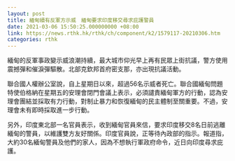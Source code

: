 ```yaml
---
layout: post
title: 緬甸續有反軍方示威　緬甸要求印度移交尋求庇護警員
date: 2021-03-06 15:50:25.000000000 +08:00
link: https://news.rthk.hk/rthk/ch/component/k2/1579117-20210306.htm
categories: rthk
---
```


緬甸的反軍事政變示威浪潮持續，最大城市仰光早上再有民眾上街抗議，警方使用震撼彈和催淚彈驅散。北部克欽邦首府密支那，亦出現抗議活動。

聯合國人權辦公室說，自上星期日以來，超過56名示威者死亡。聯合國緬甸問題特使伯格納在星期五的安理會閉門會議上表示，必須譴責緬甸軍方的行動，認為安理會團結並採取有力行動，對制止暴力和恢復緬甸的民主體制至關重要。不過，安理會未有即時採取進一步行動。

另外，印度東北部一名官員表示，收到緬甸官員來信，要求印度移交8名日前逃離緬甸的警員，以維護雙方友好關係。印度官員說，正等待內政部的指示。報道指，大約30名緬甸警員及他們的家人，因為不想執行軍政府命令，近日向印度尋求庇護。
